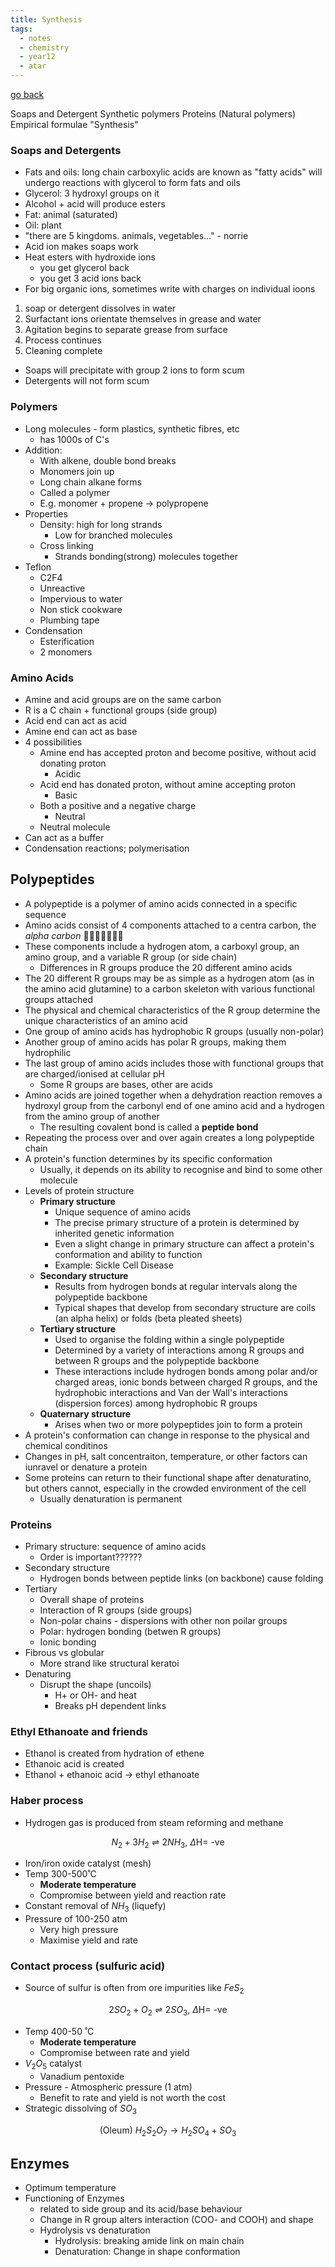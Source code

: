 ```yaml
---
title: Synthesis
tags:
  - notes
  - chemistry
  - year12
  - atar
---
```


[go back](12Subjects/12Chemistry.md)

Soaps and Detergent
Synthetic polymers
Proteins (Natural polymers)
Empirical formulae
"Synthesis"


### Soaps and Detergents
- Fats and oils: long chain carboxylic acids are known as "fatty acids" will undergo reactions with glycerol to form fats and oils
- Glycerol: 3 hydroxyl groups on it
- Alcohol + acid will produce esters
- Fat: animal (saturated)
- Oil: plant
- "there are 5 kingdoms. animals, vegetables..." - norrie
- Acid ion makes soaps work
- Heat esters with hydroxide ions
	- you get glycerol back
	- you get 3 acid ions back
- For big organic ions, sometimes write with charges on individual ioons

1. soap or detergent dissolves in water
2. Surfactant ions orientate themselves in grease and water
3. Agitation begins to separate grease from surface
4. Process continues
5. Cleaning complete

- Soaps will precipitate with group 2 ions to form scum
- Detergents will not form scum


### Polymers
- Long molecules - form plastics, synthetic fibres, etc
	- has 1000s of C's
- Addition:
	- With alkene, double bond breaks
	- Monomers join up
	- Long chain alkane forms
	- Called a polymer
	- E.g. monomer + propene -> polypropene
- Properties
	- Density: high for long strands
		- Low for branched molecules
	- Cross linking
		- Strands bonding(strong) molecules together
- Teflon
	- C2F4
	- Unreactive
	- Impervious to water
	- Non stick cookware
	- Plumbing tape
- Condensation
	- Esterification
	- 2 monomers

### Amino Acids
- Amine and acid groups are on the same carbon
- R is a C chain + functional groups (side group)
- Acid end can act as acid
- Amine end can act as base
- 4 possibilities
	- Amine end has accepted proton and become positive, without acid donating proton
		- Acidic
	- Acid end has donated proton, without amine accepting proton
		- Basic
	- Both a positive and a negative charge
		- Neutral
	- Neutral molecule
- Can act as a buffer
- Condensation reactions; polymerisation


## Polypeptides
- A polypeptide is a polymer of amino acids connected in a specific sequence
- Amino acids consist of 4 components attached to a centra carbon, the *alpha carbon* 🐺🐺🐺🐺🐺🐺🐺
- These components include a hydrogen atom, a carboxyl group, an amino group, and a variable R group (or side chain)
	- Differences in R groups produce the 20 different amino acids
- The 20 different R groups may be as simple as a hydrogen atom (as in the amino acid glutamine) to a carbon skeleton with various functional groups attached
- The physical and chemical characteristics of the R group determine the unique characteristics of an amino acid
- One group of amino acids has hydrophobic R groups (usually non-polar)
- Another group of amino acids has polar R groups, making them hydrophilic
- The last group of amino acids includes those with functional groups that are charged/ionised at cellular pH
	- Some R groups are bases, other are acids
- Amino acids are joined together when a dehydration reaction removes a hydroxyl group from the carbonyl end of one amino acid and a hydrogen from the amino group of another
	- The resulting covalent bond is called a **peptide bond**
- Repeating the process over and over again creates a long polypeptide chain
- A protein's function determines by its specific conformation
	- Usually, it depends on its ability to recognise and bind to some other molecule
- Levels of protein structure
	- **Primary structure**
		- Unique sequence of amino acids
		- The precise primary structure of a protein is determined by inherited genetic information
		- Even a slight change in primary structure can affect a protein's conformation and ability to function
		- Example: Sickle Cell Disease
	- **Secondary structure**
		- Results from hydrogen bonds at regular intervals along the polypeptide backbone
		- Typical shapes that develop from secondary structure are coils (an alpha helix) or folds (beta pleated sheets)
	- **Tertiary structure**
		- Used to organise the folding within a single polypeptide
		- Determined by a variety of interactions among R groups and between R groups and the polypeptide backbone
		- These interactions include hydrogen bonds among polar and/or charged areas, ionic bonds between charged R groups, and the hydrophobic interactions and Van der Wall's interactions (dispersion forces) among hydrophobic R groups
	- **Quaternary structure** 
		- Arises when two or more polypeptides join to form a protein
- A protein's conformation can change in response to the physical and chemical conditinos
- Changes in pH, salt concentraiton, temperature, or other factors can iunravel or denature a protein
- Some proteins can return to their functional shape after denaturatino, but others cannot, especially in the crowded environment of the cell
	- Usually denaturation is permanent

### Proteins
- Primary structure: sequence of amino acids
	- Order is important??????
- Secondary structure
	- Hydrogen bonds between peptide links (on backbone) cause folding
- Tertiary
	- Overall shape of proteins
	- Interaction of R groups (side groups)
	- Non-polar chains - dispersions with other non poilar groups
	- Polar: hydrogen bonding (betwen R groups)
	- Ionic bonding
- Fibrous vs globular
	- More strand like structural keratoi
- Denaturing
	- Disrupt the shape (uncoils)
		- H+ or OH- and heat
		- Breaks pH dependent links

### Ethyl Ethanoate and friends
- Ethanol is created from hydration of ethene
- Ethanoic acid is created
- Ethanol + ethanoic acid -> ethyl ethanoate


### Haber process
- Hydrogen gas is produced from steam reforming and methane

$$N_{2}+3H_{2} \rightleftharpoons 2NH_{3} \text{,  } \Delta\text{H= -ve}$$

- Iron/iron oxide catalyst (mesh)
- Temp 300-500˚C
	- **Moderate temperature**
	- Compromise between yield and reaction rate
- Constant removal of $NH_{3}$ (liquefy)
- Pressure of 100-250 atm
	- Very high pressure
	- Maximise yield and rate

### Contact process (sulfuric acid)
- Source of sulfur is often from ore impurities like $FeS_{2}$

$$2SO_{2} + O_{2} \rightleftharpoons 2SO_{3}\text{,  } \Delta\text{H= -ve}$$
- Temp 400-50 ˚C
	- **Moderate temperature**
	- Compromise between rate and yield
- $V_{2}O_{5}$ catalyst
	- Vanadium pentoxide
- Pressure - Atmospheric pressure (1 atm)
	- Benefit to rate and yield is not worth the cost
- Strategic dissolving of $SO_{3}$

$$\text{(Oleum) } H_{2}S_{2}O_{7} \to H_{2}SO_{4}+SO_{3}$$

## Enzymes
- Optimum temperature
- Functioning of Enzymes
	- related to side group and its acid/base behaviour
	- Change in R group alters interaction (COO- and COOH) and shape
	- Hydrolysis vs denaturation
		- Hydrolysis: breaking amide link on main chain
		- Denaturation: Change in shape conformation